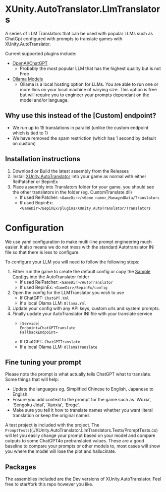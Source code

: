 # XUnity.AutoTranslator.LlmTranslators

A series of LLM Translators that can be used with popular LLMs such as ChatGpt configured with prompts to translate games with XUnity.AutoTranslator. 

Current supported plugins include:
- [OpenAI\ChatGPT](https://platform.openai.com/)
	- Probably the most popular LLM that has the highest quality but is not Free
- [Ollama Models](https://ollama.com/)
	- Ollama is a local hosting option for LLMs. You are able to run one or more llms on your local machine of varying size. This option is free but will require you to engineer your prompts dependant on the model and/or language.

## Why use this instead of the [Custom] endpoint?

- We run up to 15 translations in parallel (unlike the custom endpoint which is tied to 1)
- We have removed the spam restriction (which has 1 second by default on custom)

## Installation instructions

1. Download or Build the latest assembly from the Releases
2. Install [XUnity.AutoTranslator](https://github.com/bbepis/XUnity.AutoTranslator) into your game as normal with either ReiPatcher or BepinEx
3. Place assembly into Translators folder for your game, you should see the other translators in the folder (eg. CustomTranslate.dll)
	- If used ReiPatcher: `<GameDir>/<Game name>_ManagedData/Translators` 
	- If used BepinEx: `<GameDir>/BepinEx/plugins/XUnity.AutoTranslator/Translators` 

# Configuration

We use yaml configuration to make multi-line prompt engineering much easier. It also means we do not mess with the standard Autotranslator INI file so that there is less to configure.

To configure your LLM you will need to follow the following steps:

1. Either run the game to create the default config or copy the [Sample Configs](./XUnity.AutoTranslator.LlmTranslators.Tests/SampleConfig) into the AutoTranslator folder
	- If used ReiPatcher: `<GameDir>/AutoTranslator`
	- If used BepinEx: `<GameDir>/BepinEx/config`
2. Open the config for the LLMTranslator you wish to use
	- If ChatGPT: `ChatGPT.Yml`
	- If a local Olama LLM: `Ollama.Yml`
3. Update your config with any API keys, custom urls and system prompts.
4. Finally update your AutoTranslator INI file with your translate service
	- ```
	  [Service]
	  Endpoint=ChatGPTTranslate
	  FallbackEndpoint=
	  ```
	- If ChatGPT: `ChatGPTTranslate`
	- If a local Olama LLM: `OllamaTranslate`

## Fine tuning your prompt

Please note the prompt is what actually tells ChatGPT what to translate. Some things that will help:
- Update the languages eg. Simplified Chinese to English, Japanese to English
- Ensure you add context to the prompt for the game such as 'Wuxia', 'Sengoku Jidai', 'Xanxia', 'Eroge'. 
- Make sure you tell it how to translate names whether you want literal translation or keep the original names

A test project is included with the project. The `PromptTests`((./XUnity.AutoTranslator.LlmTranslators.Tests/PromptTests.cs) will let you easily change your prompt based on your model and compare outputs to some ChatGPT4o pretranslated values. These are a good baseline to compare your prompts or other models to, most cases will show you where the model will lose the plot and hallucinate.

## Packages

The assemblies included are the Dev versions of XUnity.AutoTranslator. Feel free to star/fork this repo however you like.